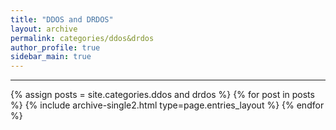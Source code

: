 ```yaml
---
title: "DDOS and DRDOS"
layout: archive
permalink: categories/ddos&drdos
author_profile: true
sidebar_main: true
---
```


<!-- 공백이 포함되어 있는 카테고리 이름의 경우 site.categories.['a b c'] 이런식으로! -->

***

{% assign posts = site.categories.ddos and drdos %}
{% for post in posts %} {% include archive-single2.html type=page.entries_layout %} {% endfor %}